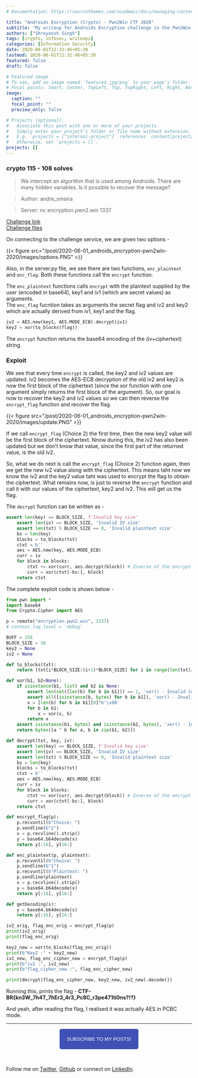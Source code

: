 ```yaml
---
# Documentation: https://sourcethemes.com/academic/docs/managing-content/

title: "Androids Encryption (Crypto) - Pwn2Win CTF 2020"
subtitle: "My writeup for Androids Encryption challenge in the Pwn2Win CTF 2020"
authors: ["Shreyansh Singh"]
tags: [crypto, infosec, writeups]
categories: [Information Security]
date: 2020-06-01T12:32:46+05:30
lastmod: 2020-06-01T12:32:46+05:30
featured: false
draft: false

# Featured image
# To use, add an image named `featured.jpg/png` to your page's folder.
# Focal points: Smart, Center, TopLeft, Top, TopRight, Left, Right, BottomLeft, Bottom, BottomRight.
image:
  caption: ""
  focal_point: ""
  preview_only: false

# Projects (optional).
#   Associate this post with one or more of your projects.
#   Simply enter your project's folder or file name without extension.
#   E.g. `projects = ["internal-project"]` references `content/project/deep-learning/index.md`.
#   Otherwise, set `projects = []`.
projects: []
---
```


### crypto 115 - 108 solves

> We intercept an algorithm that is used among Androids. There are many hidden variables. Is it possible to recover the message?

> Author: andre_smaira

> Server: nc encryption.pwn2.win 1337

[Challenge link](https://pwn2.win/NIZKCTF-js/challenges/androids_encryption)  
[Challenge files](/post/2020-06-01_androids_encryption-pwn2win-2020/files/server.py)

On connecting to the challenge service, we are given two options - 

{{< figure src="/post/2020-06-01_androids_encryption-pwn2win-2020/images/options.PNG" >}}

Also, in the server.py file, we see there are two functions, `enc_plaintext` and `enc_flag`. Both these functions call the `encrypt` function. 

The `enc_plaintext` functions calls `encrypt` with the plaintext supplied by the user (encoded in base64), key1 and iv1 (which are secret values) as arguments.  
The `enc_flag` fucntion takes as arguments the secret flag and iv2 and key2 which are actually derived from iv1, key1 and the flag.

```python
iv2 = AES.new(key1, AES.MODE_ECB).decrypt(iv1)
key2 = xor(to_blocks(flag))
```

The `encrypt` function returns the base64 encoding of the (iv+ciphertext) string.

### Exploit

We see that every time `encrypt` is called, the key2 and iv2 values are updated. iv2 becomes the AES-ECB decryption of the old iv2 and key2 is now the first block of the ciphertext (since the xor function with one argument simply returns the first block of the argument). So, our goal is now to recover the key2 and iv2 values so we can then reverse the `encrypt_flag` function and recover the flag.

{{< figure src="/post/2020-06-01_androids_encryption-pwn2win-2020/images/update.PNG" >}}

If we call `encrypt_flag` (Choice 2) the first time, then the new key2 value will be the first block of the ciphertext. Nnow during this, the iv2 has also been updated but we don't know that value, since the first part of the returned value, is the old iv2. 

So, what we do next is call the `encrypt_flag` (Choice 2) function again, then we get the new iv2 value along with the ciphertext. This means taht now we know the iv2 and the key2 value taht was used to encrypt the flag to obtain the ciphertext. What remains now, is just to reverse the `encrypt` function and call it with our values of the ciphertext, key2 and iv2. This will get us the flag.

The `decrypt` function can be written as -

```python
assert len(key) == BLOCK_SIZE, f'Invalid key size'
    assert len(iv) == BLOCK_SIZE, 'Invalid IV size'
    assert len(txt) % BLOCK_SIZE == 0, 'Invalid plaintext size'
    bs = len(key)
    blocks = to_blocks(txt)
    ctxt = b''
    aes = AES.new(key, AES.MODE_ECB)
    curr = iv
    for block in blocks:
        ctxt += xor(curr, aes.decrypt(block)) # Inverse of the encrypt function
        curr = xor(ctxt[-bs:], block)
    return ctxt
```

The complete exploit code is shown below - 

```python
from pwn import *
import base64
from Crypto.Cipher import AES

p = remote("encryption.pwn2.win", 1337)
# context.log_level = 'debug'

BUFF = 256
BLOCK_SIZE = 16
key2 = None
iv2 = None

def to_blocks(txt):
    return [txt[i*BLOCK_SIZE:(i+1)*BLOCK_SIZE] for i in range(len(txt)//BLOCK_SIZE)]

def xor(b1, b2=None):
    if isinstance(b1, list) and b2 is None:
        assert len(set([len(b) for b in b1])) == 1, 'xor() - Invalid input size'
        assert all([isinstance(b, bytes) for b in b1]), 'xor() - Invalid input type'
        x = [len(b) for b in b1][0]*b'\x00'
        for b in b1:
            x = xor(x, b)
        return x
    assert isinstance(b1, bytes) and isinstance(b2, bytes), 'xor() - Invalid input type'
    return bytes([a ^ b for a, b in zip(b1, b2)])

def decrypt(txt, key, iv):
    assert len(key) == BLOCK_SIZE, f'Invalid key size'
    assert len(iv) == BLOCK_SIZE, 'Invalid IV size'
    assert len(txt) % BLOCK_SIZE == 0, 'Invalid plaintext size'
    bs = len(key)
    blocks = to_blocks(txt)
    ctxt = b''
    aes = AES.new(key, AES.MODE_ECB)
    curr = iv
    for block in blocks:
        ctxt += xor(curr, aes.decrypt(block)) # Inverse of the encrypt function
        curr = xor(ctxt[-bs:], block)
    return ctxt

def encrypt_flag(p):
	p.recvuntil(b"Choice: ")
	p.sendline(b"2")
	x = p.recvline().strip()
	y = base64.b64decode(x)
	return y[:16], y[16:]

def enc_plaintext(p, plaintext):
	p.recvuntil(b"Choice: ")
	p.sendline(b"1")
	p.recvuntil(b"Plaintext: ")
	p.sendline(plaintext)
	x = p.recvline().strip()
	y = base64.b64decode(x)
	return y[:16], y[16:]

def getDecoding(s):
	y = base64.b64decode(s)
	return y[:16], y[16:]

iv2_orig, flag_enc_orig = encrypt_flag(p)
print(iv2_orig)
print(flag_enc_orig)

key2_new = xor(to_blocks(flag_enc_orig))
print(b"Key2 :" + key2_new)
iv2_new, flag_enc_cipher_new = encrypt_flag(p)
print(b"iv2 :", iv2_new)
print(b"flag_cipher_new :", flag_enc_cipher_new)

print(decrypt(flag_enc_cipher_new, key2_new, iv2_new).decode())
```

Running this, prints the flag - **CTF-BR{kn3W_7h4T_7hEr3_4r3_Pc8C_r3pe471ti0ns?!?}**

And yeah, after reading the flag, I realised it was actually AES in PCBC mode.

---

<script type="text/javascript" src="//downloads.mailchimp.com/js/signup-forms/popup/unique-methods/embed.js" data-dojo-config="usePlainJson: true, isDebug: false"></script>

<!-- <button style="background-color: #70ab17; color: #1770AB" id="openpopup">Subscribe to my posts!</button> -->
<div class="button_cont" align="center"><button id="openpopup" class="example_a">Subscribe to my posts!</button></div>

<style>
    .example_a {
        color: #fff !important;
        text-transform: uppercase;
        text-decoration: none;
        background: #3f51b5;
        padding: 20px;
        border-radius: 5px;
        cursor: pointer;
        display: inline-block;
        border: none;
        transition: all 0.4s ease 0s;
    }

    .example_a:hover {
        background: #434343;
        letter-spacing: 1px;
        -webkit-box-shadow: 0px 5px 40px -10px rgba(0,0,0,0.57);
        -moz-box-shadow: 0px 5px 40px -10px rgba(0,0,0,0.57);
        box-shadow: 5px 40px -10px rgba(0,0,0,0.57);
        transition: all 0.4s ease 0s;
    }
</style>


<script type="text/javascript">

function showMailingPopUp() {
    window.dojoRequire(["mojo/signup-forms/Loader"], function(L) { L.start({"baseUrl":"mc.us4.list-manage.com","uuid":"0b10ac14f50d7f4e7d11cf26a","lid":"667a1bb3da","uniqueMethods":true}) })

    document.cookie = "MCPopupClosed=;path=/;expires=Thu, 01 Jan 1970 00:00:00 UTC";
}

document.getElementById("openpopup").onclick = function() {showMailingPopUp()};

</script>

&nbsp;  

Follow me on [Twitter](https://twitter.com/shreyansh_26), [Github](https://github.com/shreyansh26) or connect on [LinkedIn](https://www.linkedin.com/in/shreyansh26/).